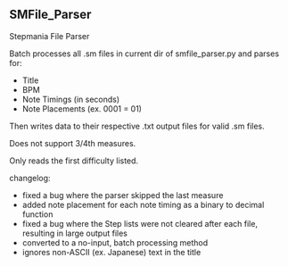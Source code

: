 ## SMFile_Parser
Stepmania File Parser

Batch processes all .sm files in current dir of smfile_parser.py and parses for:
- Title
- BPM
- Note Timings (in seconds)
- Note Placements (ex. 0001 = 01)

Then writes data to their respective .txt output files for valid .sm files.

Does not support 3/4th measures.

Only reads the first difficulty listed.

changelog:
- fixed a bug where the parser skipped the last measure
- added note placement for each note timing as a binary to decimal function
- fixed a bug where the Step lists were not cleared after each file, resulting in large output files
- converted to a no-input, batch processing method
- ignores non-ASCII (ex. Japanese) text in the title
